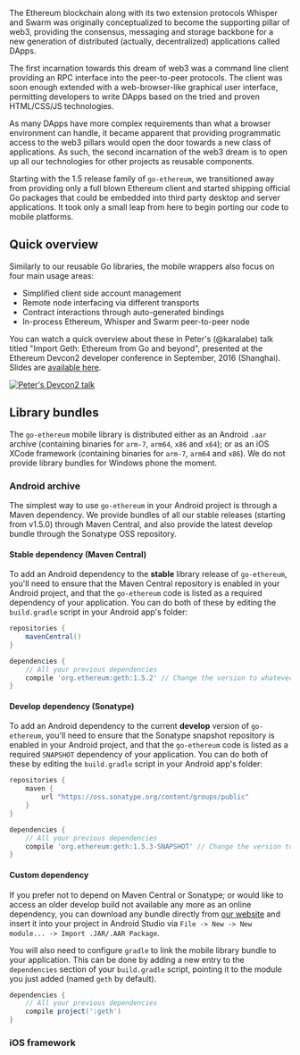The Ethereum blockchain along with its two extension protocols Whisper and Swarm was originally conceptualized to become the supporting pillar of web3, providing the consensus, messaging and storage backbone for a new generation of distributed (actually, decentralized) applications called DApps.

The first incarnation towards this dream of web3 was a command line client providing an RPC interface into the peer-to-peer protocols. The client was soon enough extended with a web-browser-like graphical user interface, permitting developers to write DApps based on the tried and proven HTML/CSS/JS technologies.

As many DApps have more complex requirements than what a browser environment can handle, it became apparent that providing programmatic access to the web3 pillars would open the door towards a new class of applications. As such, the second incarnation of the web3 dream is to open up all our technologies for other projects as reusable components.

Starting with the 1.5 release family of `go-ethereum`, we transitioned away from providing only a full blown Ethereum client and started shipping official Go packages that could be embedded into third party desktop and server applications. It took only a small leap from here to begin porting our code to mobile platforms.

## Quick overview

Similarly to our reusable Go libraries, the mobile wrappers also focus on four main usage areas:

- Simplified client side account management
- Remote node interfacing via different transports
- Contract interactions through auto-generated bindings
- In-process Ethereum, Whisper and Swarm peer-to-peer node

You can watch a quick overview about these in Peter's (@karalabe) talk titled "Import Geth: Ethereum from Go and beyond", presented at the Ethereum Devcon2 developer conference in September, 2016 (Shanghai). Slides are [available here](https://ethereum.karalabe.com/talks/2016-devcon.html).

[![Peter's Devcon2 talk](https://img.youtube.com/vi/R0Ia1U9Gxjg/0.jpg)](https://www.youtube.com/watch?v=R0Ia1U9Gxjg)

## Library bundles

The `go-ethereum` mobile library is distributed either as an Android `.aar` archive (containing binaries for `arm-7`, `arm64`, `x86` and `x64`); or as an iOS XCode framework (containing binaries for `arm-7`, `arm64` and `x86`). We do not provide library bundles for Windows phone the moment.

### Android archive

The simplest way to use `go-ethereum` in your Android project is through a Maven dependency. We provide bundles of all our stable releases (starting from v1.5.0) through Maven Central, and also provide the latest develop bundle through the Sonatype OSS repository.

#### Stable dependency (Maven Central)

To add an Android dependency to the **stable** library release of `go-ethereum`, you'll need to ensure that the Maven Central repository is enabled in your Android project, and that the `go-ethereum` code is listed as a required dependency of your application. You can do both of these by editing the `build.gradle` script in your Android app's folder:

```gradle
repositories {
    mavenCentral()
}

dependencies {
    // All your previous dependencies
    compile 'org.ethereum:geth:1.5.2' // Change the version to whatever the latest release is
}
```

#### Develop dependency (Sonatype)

To add an Android dependency to the current **develop** version of `go-ethereum`, you'll need to ensure that the Sonatype snapshot repository is enabled in your Android project, and that the `go-ethereum` code is listed as a required `SNAPSHOT` dependency of your application. You can do both of these by editing the `build.gradle` script in your Android app's folder:

```gradle
repositories {
    maven {
        url "https://oss.sonatype.org/content/groups/public"
    }
}

dependencies {
    // All your previous dependencies
    compile 'org.ethereum:geth:1.5.3-SNAPSHOT' // Change the version to whatever the latest release is
}
```

#### Custom dependency

If you prefer not to depend on Maven Central or Sonatype; or would like to access an older develop build not available any more as an online dependency, you can download any bundle directly from [our website](https://geth.ethereum.org/downloads/) and insert it into your project in Android Studio via `File -> New -> New module... -> Import .JAR/.AAR Package`.

You will also need to configure `gradle` to link the mobile library bundle to your application. This can be done by adding a new entry to the `dependencies` section of your `build.gradle` script, pointing it to the module you just added (named `geth` by default).

```gradle
dependencies {
    // All your previous dependencies
    compile project(':geth')
}
```

### iOS framework
